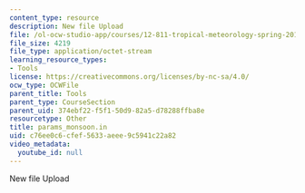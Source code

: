 ```yaml
---
content_type: resource
description: New file Upload
file: /ol-ocw-studio-app/courses/12-811-tropical-meteorology-spring-2011/c76ee0c6cfef5633aeee9c5941c22a82_params_monsoon.in
file_size: 4219
file_type: application/octet-stream
learning_resource_types:
- Tools
license: https://creativecommons.org/licenses/by-nc-sa/4.0/
ocw_type: OCWFile
parent_title: Tools
parent_type: CourseSection
parent_uid: 374ebf22-f5f1-50d9-82a5-d78288ffba8e
resourcetype: Other
title: params_monsoon.in
uid: c76ee0c6-cfef-5633-aeee-9c5941c22a82
video_metadata:
  youtube_id: null
---
```

New file Upload